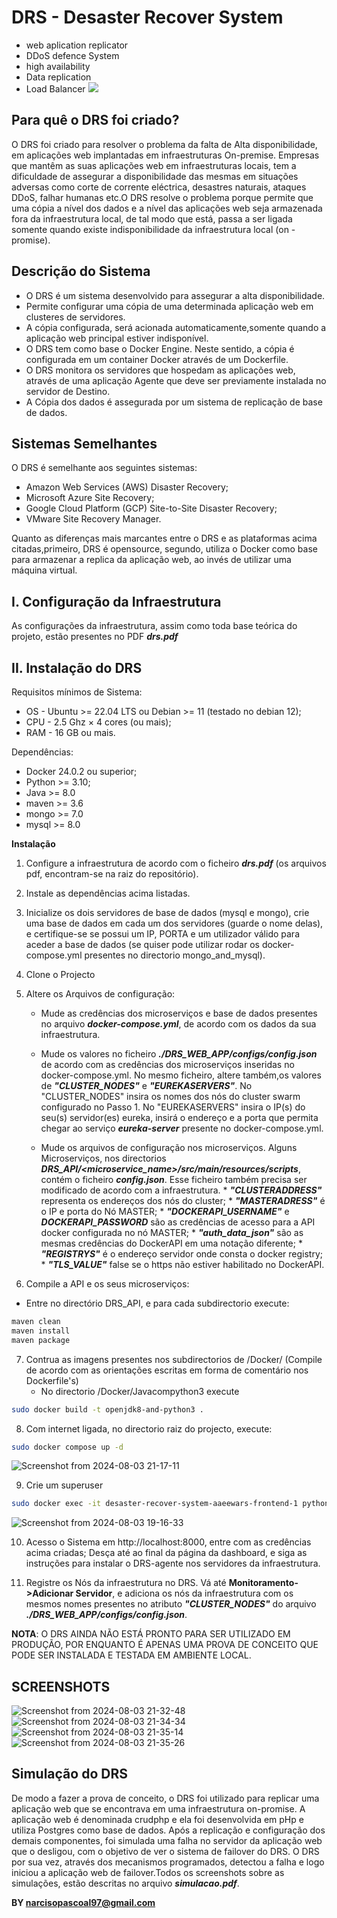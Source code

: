 # DRS - Desaster Recover System
* web aplication replicator
* DDoS defence System
* high availability
* Data replication
* Load Balancer
![](https://github.com/magiccode4Dim/DRS/blob/main/Working.gif)

## Para quê o DRS foi criado?
O DRS foi criado para resolver o problema  da falta de Alta disponibilidade, em aplicações  web implantadas em infraestruturas On-premise. 
Empresas  que mantêm  as suas aplicações  web em infraestruturas  locais, tem a dificuldade  de assegurar  a disponibilidade  das mesmas em situações adversas como corte de corrente eléctrica,  desastres naturais, ataques DDoS, falhar humanas etc.O DRS resolve  o problema porque permite que uma cópia  a nível  dos dados e a nível das aplicações web seja armazenada fora da infraestrutura  local, de tal modo que está, passa a ser ligada somente quando existe indisponibilidade da infraestrutura local (on -promise).

## Descrição do Sistema
* O DRS é um sistema desenvolvido para assegurar a alta  disponibilidade. 
* Permite configurar  uma cópia  de uma determinada aplicação  web em clusteres de servidores. 
* A cópia configurada, será acionada automaticamente,somente  quando  a aplicação  web principal estiver indisponível.
* O DRS tem como base o Docker Engine. Neste sentido, a cópia é configurada em um container Docker através  de um Dockerfile.
* O DRS monitora os servidores que hospedam as aplicações web, através  de uma aplicação  Agente que deve ser previamente  instalada no servidor  de Destino.
* A Cópia  dos dados é  assegurada  por um sistema de replicação  de base de dados.

## Sistemas Semelhantes 
O DRS é  semelhante  aos seguintes sistemas:
* Amazon Web Services (AWS) Disaster Recovery;
* Microsoft Azure Site Recovery;
* Google Cloud Platform (GCP) Site-to-Site Disaster Recovery;
* VMware Site Recovery Manager.

Quanto as diferenças  mais marcantes  entre o DRS e as plataformas  acima citadas,primeiro, DRS é  opensource, segundo, utiliza o Docker como base para armazenar a replica da aplicação  web, ao invés  de utilizar uma máquina  virtual.

## I. Configuração da Infraestrutura
As configurações  da infraestrutura, assim como toda base teórica  do projeto, estão  presentes no PDF ***drs.pdf***

## II. Instalação do DRS

Requisitos mínimos de Sistema:
* OS - Ubuntu >= 22.04 LTS ou Debian >= 11 (testado no debian 12);
* CPU - 2.5 Ghz × 4 cores (ou mais);
* RAM - 16 GB ou mais.

Dependências:
* Docker 24.0.2 ou superior;
* Python >= 3.10;
* Java >= 8.0
* maven >= 3.6
* mongo >= 7.0
* mysql >= 8.0

**Instalação**
1. Configure a infraestrutura de acordo com o ficheiro ***drs.pdf*** (os arquivos pdf, encontram-se na raiz do repositório).
2. Instale as dependências acima listadas.
3. Inicialize os dois servidores de base de dados (mysql e mongo), crie uma base de dados em cada um dos servidores (guarde o nome delas), e certifique-se se possui um IP, PORTA e um utilizador válido para aceder a base de dados (se quiser pode utilizar rodar os docker-compose.yml presentes no directorio mongo_and_mysql).
4. Clone o Projecto
5. Altere os Arquivos de configuração:
   * Mude as credências dos microserviços e base de dados presentes no arquivo ***docker-compose.yml***, de acordo com os dados da sua infraestrutura.
     
   * Mude os valores no ficheiro ***./DRS_WEB_APP/configs/config.json*** de acordo com as credências dos microserviços inseridas no docker-compose.yml. No mesmo ficheiro, altere também,os valores de ***"CLUSTER_NODES"*** e ***"EUREKASERVERS"***. No "CLUSTER_NODES" insira os nomes dos nós do cluster swarm configurado no Passo 1. No "EUREKASERVERS" insira o IP(s) do seu(s) servidor(es) eureka, insirá o endereço e a porta que permita chegar ao serviço ***eureka-server*** presente no docker-compose.yml.
     
   * Mude os arquivos de configuração nos microserviços. Alguns Microserviços, nos directorios ***DRS_API/<microservice_name>/src/main/resources/scripts***, contém o ficheiro ***config.json***. Esse ficheiro também precisa ser modificado de acordo com a infraestrutura.
         * ***"CLUSTERADDRESS"*** representa os endereços dos nós do cluster;
         * ***"MASTERADRESS"*** é o IP e porta do Nó MASTER;
         * ***"DOCKERAPI_USERNAME"*** e ***DOCKERAPI_PASSWORD*** são as credências de acesso para a API docker configurada no nó MASTER;
         * ***"auth_data_json"*** são as mesmas credências do DockerAPI em uma notação diferente;
         * ***"REGISTRYS"*** é o endereço servidor onde consta o docker registry;
         * ***"TLS_VALUE"*** false se o https não estiver habilitado no DockerAPI. 
   
6. Compile a API e os seus microserviços:
* Entre no directório DRS_API, e para cada subdirectorio execute:
```bash
maven clean
maven install
maven package
```
7. Contrua as imagens presentes nos subdirectorios de /Docker/ (Compile de acordo com as orientações escritas em forma de comentário nos Dockerfile's)
   * No directorio /Docker/Javacompython3 execute
```bash
sudo docker build -t openjdk8-and-python3 .
```
8. Com internet ligada, no directorio raiz do projecto, execute:
```bash
sudo docker compose up -d
```
![Screenshot from 2024-08-03 21-17-11](https://github.com/user-attachments/assets/3a09a148-d77d-4b5a-9202-6faab1366e71)

9. Crie um superuser
```bash
sudo docker exec -it desaster-recover-system-aaeewars-frontend-1 python manage.py createsuperuser
```
![Screenshot from 2024-08-03 19-16-33](https://github.com/user-attachments/assets/f7367cfc-4f9e-498d-b4fe-a8da5d791d6c)

10. Acesso o Sistema  em http://localhost:8000, entre com as credências  acima criadas; Desça até ao final da página  da dashboard, e siga as instruções  para instalar o DRS-agente nos servidores  da infraestrutura. 

11. Registre os Nós  da infraestrutura no DRS. Vá  até  **Monitoramento->Adicionar Servidor**,  e adiciona  os nós da infraestrutura com os mesmos nomes presentes no atributo ***"CLUSTER_NODES"*** do arquivo ***./DRS_WEB_APP/configs/config.json***.

**NOTA**: O DRS AINDA NÃO ESTÁ PRONTO PARA SER UTILIZADO EM PRODUÇÃO, POR ENQUANTO É APENAS UMA PROVA DE CONCEITO QUE PODE SER INSTALADA E TESTADA EM AMBIENTE LOCAL.
## SCREENSHOTS
![Screenshot from 2024-08-03 21-32-48](https://github.com/user-attachments/assets/861104e7-9d24-4be8-a013-7b0538c891a4)
![Screenshot from 2024-08-03 21-34-34](https://github.com/user-attachments/assets/ccbc4a73-fd5b-493a-821c-a0305b5a7034)
![Screenshot from 2024-08-03 21-35-14](https://github.com/user-attachments/assets/f9782a1f-8cbb-4478-a7ff-f9786febe794)
![Screenshot from 2024-08-03 21-35-26](https://github.com/user-attachments/assets/db8f32b4-9fb8-4b78-999f-7653897e3338)

## Simulação do DRS
De modo a fazer a prova de conceito, o DRS foi utilizado para replicar uma aplicação web que se encontrava em uma infraestrutura on-promise. A aplicação web é denominada crudphp e ela foi desenvolvida em pHp e utiliza Postgres como base de dados. Após a replicação e configuração dos demais componentes, foi simulada uma falha no servidor da aplicação web que o desligou, com o objetivo de ver o sistema de failover do DRS. O DRS por sua vez, através  dos mecanismos programados, detectou a falha e logo iniciou a aplicação web de failover.Todos os screenshots sobre as simulações, estão descritas no arquivo ***simulacao.pdf***.

**BY narcisopascoal97@gmail.com**

